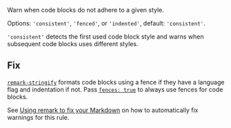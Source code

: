 Warn when code blocks do not adhere to a given style.

  Options: `'consistent'`, `'fenced'`, or `'indented'`, default: `'consistent'`.

  `'consistent'` detects the first used code block style and warns when
  subsequent code blocks uses different styles.

  ## Fix

  [`remark-stringify`](https://github.com/remarkjs/remark/tree/HEAD/packages/remark-stringify)
  formats code blocks using a fence if they have a language flag and
  indentation if not.
  Pass
  [`fences: true`](https://github.com/remarkjs/remark/tree/HEAD/packages/remark-stringify#optionsfences)
  to always use fences for code blocks.

  See [Using remark to fix your Markdown](https://github.com/remarkjs/remark-lint#using-remark-to-fix-your-markdown)
  on how to automatically fix warnings for this rule.
